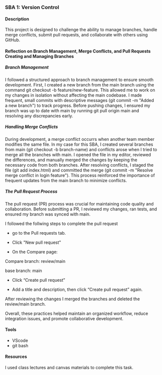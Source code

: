 ### SBA 1: Version Control

#### Description
This project is designed to challenge the ability to manage branches, handle merge conflicts, submit pull requests, and collaborate with others using GitHub.

#### Reflection on Branch Management, Merge Conflicts, and Pull Requests Creating and Managing Branches
##### Branch Management
 I followed a structured approach to branch management to ensure smooth development. First, I created a new branch from the main branch using the command git checkout -b feature/new-feature. This allowed me to work on my changes in isolation without affecting the main codebase. I made frequent, small commits with descriptive messages (git commit -m "Added a new branch") to track progress. Before pushing changes, I ensured my branch was up to date with main by running git pull origin main and resolving any discrepancies early.

##### Handling Merge Conflicts
During development, a merge conflict occurrs when another team member modifies the same file. In my case for this SBA, I created several branches from main (git checkout -b branch-name) and conflicts arose when I tried to merge all the branches with main. I opened the file in my editor, reviewed the differences, and manually merged the changes by keeping the necessary code from both branches. After resolving conflicts, I staged the file (git add index.html) and committed the merge (git commit -m "Resolve merge conflict in login feature"). This process reinforced the importance of frequent updates from the main branch to minimize conflicts.

##### The Pull Request Process
The pull request (PR) process was crucial for maintaining code quality and collaboration. Before submitting a PR, I reviewed my changes, ran tests, and ensured my branch was synced with main.

I followed the follwing steps to complete the pull request

- go to the Pull requests tab.

- Click "New pull request"

- On the Compare page:

Compare branch: review/main

base branch: main

- Click “Create pull request”

- Add a title and description, then click “Create pull request” again.

After reviewing the changes I merged the branches and deleted the review/main branch.

Overall, these practices helped maintain an organized workflow, reduce integration issues, and promote collaborative development.

#### Tools
- VScode
- git bash

#### Resources
I used class lectures and canvas materials to complete this task.
